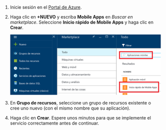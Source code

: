 1. Inicie sesión en el [Portal de Azure].
2. Haga clic en **+NUEVO** y escriba **Mobile Apps** en *Buscar en marketplace*. Seleccione **Inicio rápido de Mobile Apps** y haga clic en **Crear**.
   
    ![Portal de Azure con inicio rápido de Aplicaciones móviles resaltado](./media/app-service-mobile-dotnet-backend-create-new-service/search-mobile-apps-quickstart.png)
3. En **Grupo de recursos**, seleccione un grupo de recursos existente o cree uno nuevo (con el mismo nombre que su aplicación). 
4. Haga clic en **Crear**. Espere unos minutos para que se implemente el servicio correctamente antes de continuar.

<!-- URLs. -->
[Portal de Azure]: https://portal.azure.com/
